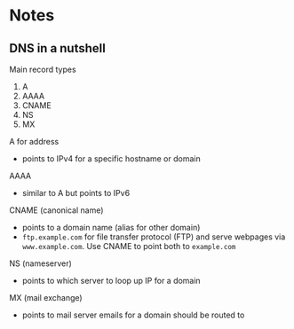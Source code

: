 # Notes

## DNS in a nutshell

Main record types
1. A
2. AAAA
3. CNAME
4. NS
5. MX

A for address
- points to IPv4 for a specific hostname or domain

AAAA
- similar to A but points to IPv6

CNAME (canonical name)
- points to a domain name (alias for other domain)
- `ftp.example.com` for file transfer protocol (FTP) and serve webpages via `www.example.com`.
  Use CNAME to point both to `example.com`

NS (nameserver)
- points to which server to loop up IP for a domain

MX (mail exchange)
- points to mail server emails for a domain should be routed to
